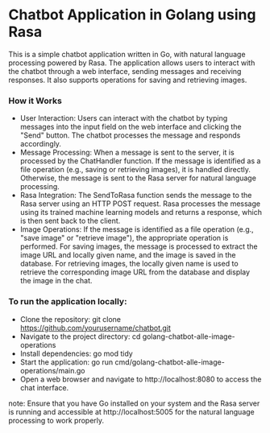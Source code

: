 
# **Chatbot Application in Golang using Rasa**

This is a simple chatbot application written in Go, with natural language processing powered by Rasa. The application allows users to interact with the chatbot through a web interface, sending messages and receiving responses. It also supports operations for saving and retrieving images.

### **How it Works**
* User Interaction: Users can interact with the chatbot by typing messages into the input field on the web interface and clicking the "Send" button. The chatbot processes the message and responds accordingly.
* Message Processing: When a message is sent to the server, it is processed by the ChatHandler function. If the message is identified as a file operation (e.g., saving or retrieving images), it is handled directly. Otherwise, the message is sent to the Rasa server for natural language processing.
* Rasa Integration: The SendToRasa function sends the message to the Rasa server using an HTTP POST request. Rasa processes the message using its trained machine learning models and returns a response, which is then sent back to the client.
* Image Operations: If the message is identified as a file operation (e.g., "save image" or "retrieve image"), the appropriate operation is performed. For saving images, the message is processed to extract the image URL and locally given name, and the image is saved in the database. For retrieving images, the locally given name is used to retrieve the corresponding image URL from the database and display the image in the chat.

### **To run the application locally:**
* Clone the repository: git clone https://github.com/yourusername/chatbot.git
* Navigate to the project directory: cd golang-chatbot-alle-image-operations
* Install dependencies: go mod tidy
* Start the application: go run cmd/golang-chatbot-alle-image-operations/main.go
* Open a web browser and navigate to http://localhost:8080 to access the chat interface.

note: Ensure that you have Go installed on your system and the Rasa server is running and accessible at http://localhost:5005 for the natural language processing to work properly.